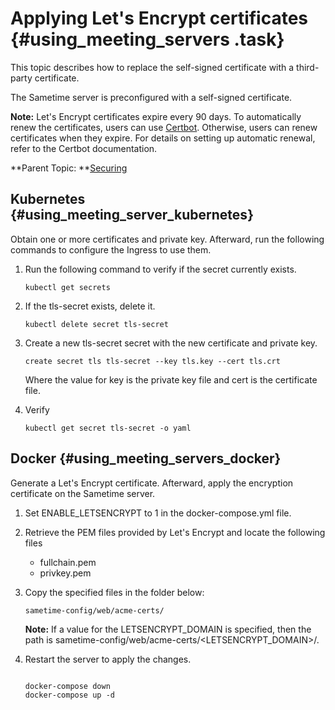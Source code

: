 # Applying Let's Encrypt certificates {#using_meeting_servers .task}

This topic describes how to replace the self-signed certificate with a third-party certificate.

The Sametime server is preconfigured with a self-signed certificate.

**Note:** Let's Encrypt certificates expire every 90 days. To automatically renew the certificates, users can use [Certbot](https://certbot.eff.org/). Otherwise, users can renew certificates when they expire. For details on setting up automatic renewal, refer to the Certbot documentation.

**Parent Topic:  **[Securing](securing.md)

## Kubernetes {#using_meeting_server_kubernetes}

Obtain one or more certificates and private key. Afterward, run the following commands to configure the Ingress to use them.

1.  Run the following command to verify if the secret currently exists.

    ``` {#codeblock_dnq_5ww_p5b}
    kubectl get secrets
    ```

2.  If the tls-secret exists, delete it.

    ``` {#codeblock_ddy_rxw_p5b}
    kubectl delete secret tls-secret
    ```

3.  Create a new tls-secret secret with the new certificate and private key.

    ``` {#codeblock_rkb_hyw_p5b}
    create secret tls tls-secret --key tls.key --cert tls.crt
    ```

    Where the value for key is the private key file and cert is the certificate file.

4.  Verify

    ``` {#codeblock_k1x_l4x_p5b}
    kubectl get secret tls-secret -o yaml
    ```


## Docker {#using_meeting_servers_docker}

Generate a Let's Encrypt certificate. Afterward, apply the encryption certificate on the Sametime server.

1.  Set ENABLE\_LETSENCRYPT to 1 in the docker-compose.yml file.

2.  Retrieve the PEM files provided by Let's Encrypt and locate the following files

    -   fullchain.pem
    -   privkey.pem
3.  Copy the specified files in the folder below:

    ``` {#codeblock_a5h_d5v_tsb}
    sametime-config/web/acme-certs/
    ```

    **Note:** If a value for the LETSENCRYPT\_DOMAIN is specified, then the path is sametime-config/web/acme-certs/<LETSENCRYPT\_DOMAIN\>/.

4.  Restart the server to apply the changes.

    ```
    
    docker-compose down
    docker-compose up -d
    ```


